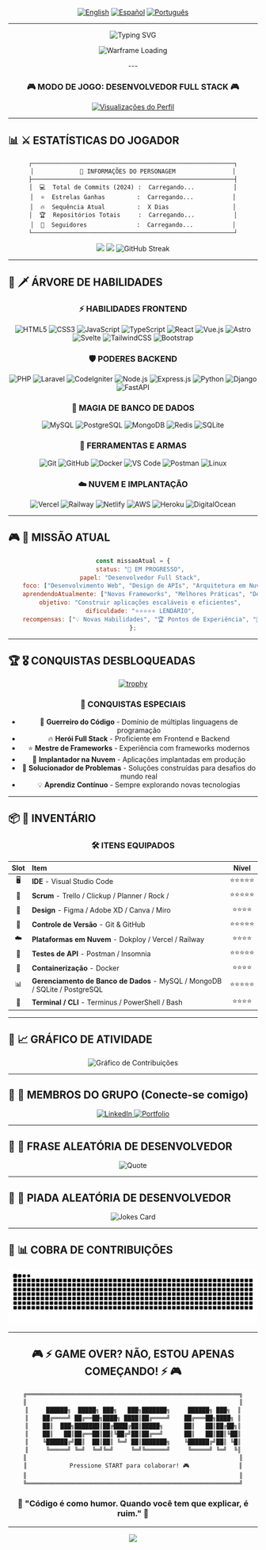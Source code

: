 <div align="center">

<!-- LANGUAGE SELECTOR -->
[![English](https://img.shields.io/badge/Language-English-blue?style=for-the-badge)](./README.md)
[![Español](https://img.shields.io/badge/Idioma-Español-red?style=for-the-badge)](./README_ES.md)
[![Português](https://img.shields.io/badge/Idioma-Português-green?style=for-the-badge)](./README_PT.md)

---

<!-- ANIMATED TITLE -->
<img src="https://readme-typing-svg.herokuapp.com?font=Press+Start+2P&size=40&duration=3000&pause=1000&color=00FF41&center=true&vCenter=true&width=800&height=100&lines=PLAYER+SELECT;%3E+YOUR_NAME+%3C;LEVEL+99+DEVELOPER" alt="Typing SVG" />

<!-- PIXEL ART GIF -->
<p align="center">
  <img src="https://media1.tenor.com/m/tQF9ESKjRaUAAAAd/warframe-warframe-loading.gif" alt="Warframe Loading" width="600" />
</p>
---

### 🎮 **MODO DE JOGO: DESENVOLVEDOR FULL STACK** 🎮

[![Visualizações do Perfil](https://komarev.com/ghpvc/?username=GMSantiago-Dev&color=brightgreen&style=for-the-badge&label=VISUALIZAÇÕES+DO+PERFIL)](https://github.com/GMSantiago-Dev)

</div>

---

## 📊 ⚔️ ESTATÍSTICAS DO JOGADOR

<div align="center">

```
┌─────────────────────────────────────────────────────────┐
│             🎯 INFORMAÇÕES DO PERSONAGEM                │
├─────────────────────────────────────────────────────────┤
│  💻  Total de Commits (2024) :  Carregando...           │
│  ⭐  Estrelas Ganhas         :  Carregando...           │
│  🔥  Sequência Atual         :  X Dias                  │
│  🏆  Repositórios Totais     :  Carregando...           │
│  👥  Seguidores              :  Carregando...           │
└─────────────────────────────────────────────────────────┘
```

<!-- GITHUB STATS -->
<img height="180em" src="https://github-readme-stats.vercel.app/api?username=GMSantiago-Dev&show_icons=true&theme=radical&include_all_commits=true&count_private=true&hide_border=true&bg_color=0D1117&title_color=00FF41&icon_color=00FF41&text_color=FFFFFF"/>
<img height="180em" src="https://github-readme-stats.vercel.app/api/top-langs/?username=GMSantiago-Dev&layout=compact&langs_count=8&theme=radical&hide_border=true&bg_color=0D1117&title_color=00FF41&text_color=FFFFFF"/>

<!-- STREAK STATS -->
<img src="https://github-readme-streak-stats.herokuapp.com/?user=GMSantiago-Dev&theme=radical&hide_border=true&background=0D1117&stroke=00FF41&ring=00FF41&fire=FF6D00&currStreakLabel=00FF41" alt="GitHub Streak"/>

</div>

---

## 🎯 🗡️ ÁRVORE DE HABILIDADES

<div align="center">

### ⚡ **HABILIDADES FRONTEND**
<img src="https://img.shields.io/badge/HTML5-E34F26?style=for-the-badge&logo=html5&logoColor=white" alt="HTML5" style="pointer-events: none;">
<img src="https://img.shields.io/badge/CSS3-1572B6?style=for-the-badge&logo=css3&logoColor=white" alt="CSS3" style="pointer-events: none;">
<img src="https://img.shields.io/badge/JavaScript-F7DF1E?style=for-the-badge&logo=javascript&logoColor=black" alt="JavaScript" style="pointer-events: none;">
<img src="https://img.shields.io/badge/TypeScript-007ACC?style=for-the-badge&logo=typescript&logoColor=white" alt="TypeScript" style="pointer-events: none;">
<img src="https://img.shields.io/badge/React-20232A?style=for-the-badge&logo=react&logoColor=61DAFB" alt="React" style="pointer-events: none;">
<img src="https://img.shields.io/badge/Vue.js-35495E?style=for-the-badge&logo=vue.js&logoColor=4FC08D" alt="Vue.js" style="pointer-events: none;">
<img src="https://img.shields.io/badge/Astro-FF5D01?style=for-the-badge&logo=astro&logoColor=white" alt="Astro" style="pointer-events: none;">
<img src="https://img.shields.io/badge/Svelte-FF3E00?style=for-the-badge&logo=svelte&logoColor=white" alt="Svelte" style="pointer-events: none;">
<img src="https://img.shields.io/badge/Tailwind_CSS-38B2AC?style=for-the-badge&logo=tailwind-css&logoColor=white" alt="TailwindCSS" style="pointer-events: none;">
<img src="https://img.shields.io/badge/Bootstrap-563D7C?style=for-the-badge&logo=bootstrap&logoColor=white" alt="Bootstrap" style="pointer-events: none;">

### 🛡️ **PODERES BACKEND**
<img src="https://img.shields.io/badge/PHP-777BB4?style=for-the-badge&logo=php&logoColor=white" alt="PHP" style="pointer-events: none;">
<img src="https://img.shields.io/badge/Laravel-FF2D20?style=for-the-badge&logo=laravel&logoColor=white" alt="Laravel" style="pointer-events: none;">
<img src="https://img.shields.io/badge/CodeIgniter-EF4223?style=for-the-badge&logo=codeigniter&logoColor=white" alt="CodeIgniter" style="pointer-events: none;">
<img src="https://img.shields.io/badge/Node.js-43853D?style=for-the-badge&logo=node.js&logoColor=white" alt="Node.js" style="pointer-events: none;">
<img src="https://img.shields.io/badge/Express.js-404D59?style=for-the-badge" alt="Express.js" style="pointer-events: none;">
<img src="https://img.shields.io/badge/Python-3776AB?style=for-the-badge&logo=python&logoColor=white" alt="Python" style="pointer-events: none;">
<img src="https://img.shields.io/badge/Django-092E20?style=for-the-badge&logo=django&logoColor=white" alt="Django" style="pointer-events: none;">
<img src="https://img.shields.io/badge/FastAPI-009688?style=for-the-badge&logo=fastapi&logoColor=white" alt="FastAPI" style="pointer-events: none;">

### 💾 **MAGIA DE BANCO DE DADOS**
<img src="https://img.shields.io/badge/MySQL-00000F?style=for-the-badge&logo=mysql&logoColor=white" alt="MySQL" style="pointer-events: none;">
<img src="https://img.shields.io/badge/PostgreSQL-316192?style=for-the-badge&logo=postgresql&logoColor=white" alt="PostgreSQL" style="pointer-events: none;">
<img src="https://img.shields.io/badge/MongoDB-4EA94B?style=for-the-badge&logo=mongodb&logoColor=white" alt="MongoDB" style="pointer-events: none;">
<img src="https://img.shields.io/badge/Redis-DC382D?style=for-the-badge&logo=redis&logoColor=white" alt="Redis" style="pointer-events: none;">
<img src="https://img.shields.io/badge/SQLite-07405E?style=for-the-badge&logo=sqlite&logoColor=white" alt="SQLite" style="pointer-events: none;">

### 🔧 **FERRAMENTAS E ARMAS**
<img src="https://img.shields.io/badge/Git-F05032?style=for-the-badge&logo=git&logoColor=white" alt="Git" style="pointer-events: none;">
<img src="https://img.shields.io/badge/GitHub-181717?style=for-the-badge&logo=github&logoColor=white" alt="GitHub" style="pointer-events: none;">
<img src="https://img.shields.io/badge/Docker-2496ED?style=for-the-badge&logo=docker&logoColor=white" alt="Docker" style="pointer-events: none;">
<img src="https://img.shields.io/badge/VS_Code-007ACC?style=for-the-badge&logo=visual-studio-code&logoColor=white" alt="VS Code" style="pointer-events: none;">
<img src="https://img.shields.io/badge/Postman-FF6C37?style=for-the-badge&logo=postman&logoColor=white" alt="Postman" style="pointer-events: none;">
<img src="https://img.shields.io/badge/Linux-FCC624?style=for-the-badge&logo=linux&logoColor=black" alt="Linux" style="pointer-events: none;">

### ☁️ **NUVEM E IMPLANTAÇÃO**
<img src="https://img.shields.io/badge/Vercel-000000?style=for-the-badge&logo=vercel&logoColor=white" alt="Vercel" style="pointer-events: none;">
<img src="https://img.shields.io/badge/Railway-0B0D0E?style=for-the-badge&logo=railway&logoColor=white" alt="Railway" style="pointer-events: none;">
<img src="https://img.shields.io/badge/Netlify-00C7B7?style=for-the-badge&logo=netlify&logoColor=white" alt="Netlify" style="pointer-events: none;">
<img src="https://img.shields.io/badge/AWS-232F3E?style=for-the-badge&logo=amazon-aws&logoColor=white" alt="AWS" style="pointer-events: none;">
<img src="https://img.shields.io/badge/Heroku-430098?style=for-the-badge&logo=heroku&logoColor=white" alt="Heroku" style="pointer-events: none;">
<img src="https://img.shields.io/badge/Digital_Ocean-0080FF?style=for-the-badge&logo=digitalocean&logoColor=white" alt="DigitalOcean" style="pointer-events: none;">

</div>

---

## 🎮 📜 MISSÃO ATUAL

<div align="center">

```javascript
const missaoAtual = {
    status: "🔄 EM PROGRESSO",
    papel: "Desenvolvedor Full Stack",
    foco: ["Desenvolvimento Web", "Design de APIs", "Arquitetura em Nuvem"],
    aprendendoAtualmente: ["Novos Frameworks", "Melhores Práticas", "Design de Sistemas"],
    objetivo: "Construir aplicações escaláveis e eficientes",
    dificuldade: "⭐⭐⭐⭐⭐ LENDÁRIO",
    recompensas: ["💡 Novas Habilidades", "🏆 Pontos de Experiência", "🎯 Conquista Desbloqueada"]
};
```

</div>

---

## 🏆 🎖️ CONQUISTAS DESBLOQUEADAS

<div align="center">

[![trophy](https://github-profile-trophy.vercel.app/?username=GMSantiago-Dev&theme=radical&no-frame=true&no-bg=true&column=7&margin-w=15&margin-h=15)](https://github.com/ryo-ma/github-profile-trophy)

### 🌟 **CONQUISTAS ESPECIAIS**
- 🎯 **Guerreiro do Código** - Domínio de múltiplas linguagens de programação
- 🔥 **Herói Full Stack** - Proficiente em Frontend e Backend
- ⭐ **Mestre de Frameworks** - Experiência com frameworks modernos
- 🚀 **Implantador na Nuvem** - Aplicações implantadas em produção
- 🤝 **Solucionador de Problemas** - Soluções construídas para desafios do mundo real
- 💡 **Aprendiz Contínuo** - Sempre explorando novas tecnologias

</div>

---

## 📦 🎒 INVENTÁRIO

<div align="center">

### 🛠️ **ITENS EQUIPADOS**

| Slot | Item | Nível |
|:----:|:-----|:-----:|
| 🖥️ | **IDE** - Visual Studio Code | ⭐⭐⭐⭐⭐ |
| 📝 | **Scrum** - Trello / Clickup / Planner / Rock / | ⭐⭐⭐⭐⭐ |
| 🎨 | **Design** - Figma / Adobe XD / Canva / Miro | ⭐⭐⭐⭐ |
| 📱 | **Controle de Versão** - Git & GitHub | ⭐⭐⭐⭐⭐ |
| ☁️ | **Plataformas em Nuvem** - Dokploy / Vercel / Railway | ⭐⭐⭐⭐ |
| 🧪 | **Testes de API** - Postman / Insomnia | ⭐⭐⭐⭐⭐ |
| 🐳 | **Containerização** - Docker | ⭐⭐⭐⭐ |
| 📊 | **Gerenciamento de Banco de Dados** - MySQL / MongoDB / SQLite / PostgreSQL | ⭐⭐⭐⭐⭐ |
| 🧮 | **Terminal / CLI** - Terminus / PowerShell / Bash | ⭐⭐⭐⭐ |

</div>

---

## 🎲 📈 GRÁFICO DE ATIVIDADE

<div align="center">

<!-- CONTRIBUTION GRAPH -->
<img src="https://github-readme-activity-graph.vercel.app/graph?username=GMSantiago-Dev&theme=react-dark&hide_border=true&area=true&bg_color=0D1117&color=00FF41&line=00FF41&point=FFFFFF" alt="Gráfico de Contribuições"/>

</div>

---

## 👥 🤝 MEMBROS DO GRUPO (Conecte-se comigo)

<div align="center">

<a href="https://linkedin.com/in/santiago-galeano-mendieta-a8914416a" target="_blank">
  <img src="https://img.shields.io/badge/LinkedIn-0077B5?style=for-the-badge&logo=linkedin&logoColor=white" alt="LinkedIn">
</a>
<a href="https://gmsantiago.fluxoweb.net" target="_blank">
  <img src="https://img.shields.io/badge/Portfolio-FF5722?style=for-the-badge&logo=google-chrome&logoColor=white" alt="Portfolio">
</a>

<!-- 
<a href="https://twitter.com/YOUR_TWITTER" target="_blank">
  <img src="https://img.shields.io/badge/Twitter-1DA1F2?style=for-the-badge&logo=twitter&logoColor=white" alt="Twitter">
</a>
<a href="mailto:your.email@example.com" target="_blank">
  <img src="https://img.shields.io/badge/Email-D14836?style=for-the-badge&logo=gmail&logoColor=white" alt="Email">
</a>
<a href="https://discord.com/users/YOUR_DISCORD" target="_blank">
  <img src="https://img.shields.io/badge/Discord-7289DA?style=for-the-badge&logo=discord&logoColor=white" alt="Discord">
</a>
-->

</div>

---

## 💬 💭 FRASE ALEATÓRIA DE DESENVOLVEDOR

<div align="center">

![Quote](https://quotes-github-readme.vercel.app/api?type=horizontal&theme=radical)

</div>

---

## 🎯 🎲 PIADA ALEATÓRIA DE DESENVOLVEDOR

<div align="center">

![Jokes Card](https://readme-jokes.vercel.app/api?theme=radical&hideBorder)

</div>

---

## 🐍 📊 COBRA DE CONTRIBUIÇÕES

<div align="center">

<picture>
  <source media="(prefers-color-scheme: dark)" srcset="https://raw.githubusercontent.com/GMSantiago-Dev/GMSantiago-Dev/output/github-contribution-grid-snake-dark.svg">
  <source media="(prefers-color-scheme: light)" srcset="https://raw.githubusercontent.com/GMSantiago-Dev/GMSantiago-Dev/output/github-contribution-grid-snake-light.svg">
  <img alt="animação de cobra de contribuições do github" src="https://raw.githubusercontent.com/GMSantiago-Dev/GMSantiago-Dev/output/github-contribution-grid-snake.svg">
</picture>

</div>

---

<div align="center">

## 🎮 ⚡ GAME OVER? NÃO, ESTOU APENAS COMEÇANDO! ⚡ 🎮

```ascii
╔════════════════════════════════════════════════════════════╗
║                                                            ║
║     ██████╗  █████╗ ███╗   ███╗███████╗     ██████╗ ███╗  ║
║    ██╔════╝ ██╔══██╗████╗ ████║██╔════╝    ██╔═══██╗████╗ ║
║    ██║  ███╗███████║██╔████╔██║█████╗      ██║   ██║██╔██╗║
║    ██║   ██║██╔══██║██║╚██╔╝██║██╔══╝      ██║   ██║██║╚██║
║    ╚██████╔╝██║  ██║██║ ╚═╝ ██║███████╗    ╚██████╔╝██║ ╚█║
║     ╚═════╝ ╚═╝  ╚═╝╚═╝     ╚═╝╚══════╝     ╚═════╝ ╚═╝  ╚║
║                                                            ║
║            Pressione START para colaborar! 🎮              ║
║                                                            ║
╚════════════════════════════════════════════════════════════╝
```

### 🌟 **"Código é como humor. Quando você tem que explicar, é ruim."** 🌟

---

<img src="https://capsule-render.vercel.app/api?type=waving&color=gradient&customColorList=6,11,20&height=150&section=footer&text=Obrigado%20por%20visitar!&fontSize=40&fontColor=fff&animation=twinkling&fontAlignY=72"/>

</div>

